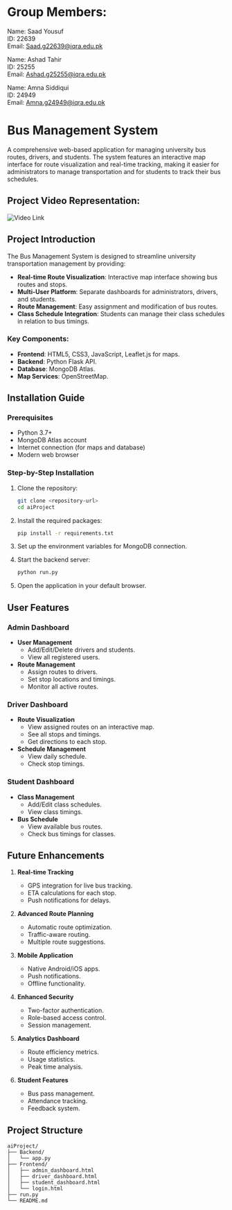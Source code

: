# Group Members:

Name: Saad Yousuf  
ID: 22639  
Email: Saad.g22639@iqra.edu.pk

Name: Ashad Tahir  
ID: 25255  
Email: Ashad.g25255@iqra.edu.pk

Name: Amna Siddiqui  
ID: 24949  
Email: Amna.g24949@iqra.edu.pk

# Bus Management System

A comprehensive web-based application for managing university bus routes, drivers, and students. The system features an interactive map interface for route visualization and real-time tracking, making it easier for administrators to manage transportation and for students to track their bus schedules.

## Project Video Representation:
   ![Video Link](https://drive.google.com/file/d/1fvCIp7OuW0OD-d5U29HpvvEX0SVDXmi6/view?usp=sharing)


## Project Introduction

The Bus Management System is designed to streamline university transportation management by providing:

- **Real-time Route Visualization**: Interactive map interface showing bus routes and stops.
- **Multi-User Platform**: Separate dashboards for administrators, drivers, and students.
- **Route Management**: Easy assignment and modification of bus routes.
- **Class Schedule Integration**: Students can manage their class schedules in relation to bus timings.

### Key Components:

- **Frontend**: HTML5, CSS3, JavaScript, Leaflet.js for maps.
- **Backend**: Python Flask API.
- **Database**: MongoDB Atlas.
- **Map Services**: OpenStreetMap.

## Installation Guide

### Prerequisites

- Python 3.7+
- MongoDB Atlas account
- Internet connection (for maps and database)
- Modern web browser

### Step-by-Step Installation

1. Clone the repository:

   ```bash
   git clone <repository-url>
   cd aiProject
   ```

2. Install the required packages:

   ```bash
   pip install -r requirements.txt
   ```

3. Set up the environment variables for MongoDB connection.

4. Start the backend server:

   ```bash
   python run.py
   ```

5. Open the application in your default browser.

## User Features

### Admin Dashboard

- **User Management**
  - Add/Edit/Delete drivers and students.
  - View all registered users.
- **Route Management**
  - Assign routes to drivers.
  - Set stop locations and timings.
  - Monitor all active routes.

### Driver Dashboard

- **Route Visualization**
  - View assigned routes on an interactive map.
  - See all stops and timings.
  - Get directions to each stop.
- **Schedule Management**
  - View daily schedule.
  - Check stop timings.

### Student Dashboard

- **Class Management**
  - Add/Edit class schedules.
  - View class timings.
- **Bus Schedule**
  - View available bus routes.
  - Check bus timings for classes.

## Future Enhancements

1. **Real-time Tracking**

   - GPS integration for live bus tracking.
   - ETA calculations for each stop.
   - Push notifications for delays.

2. **Advanced Route Planning**

   - Automatic route optimization.
   - Traffic-aware routing.
   - Multiple route suggestions.

3. **Mobile Application**

   - Native Android/iOS apps.
   - Push notifications.
   - Offline functionality.

4. **Enhanced Security**

   - Two-factor authentication.
   - Role-based access control.
   - Session management.

5. **Analytics Dashboard**

   - Route efficiency metrics.
   - Usage statistics.
   - Peak time analysis.

6. **Student Features**
   - Bus pass management.
   - Attendance tracking.
   - Feedback system.

## Project Structure

```
aiProject/
├── Backend/
│   └── app.py
├── Frontend/
│   ├── admin_dashboard.html
│   ├── driver_dashboard.html
│   ├── student_dashboard.html
│   └── login.html
├── run.py
└── README.md
```

